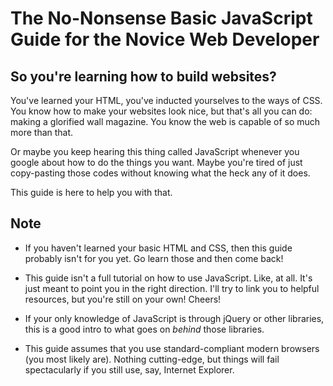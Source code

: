 # The No-Nonsense Basic JavaScript Guide for the Novice Web Developer

## So you're learning how to build websites?
You've learned your HTML, you've inducted yourselves to the ways of CSS. You know how to make your websites look nice, but that's all you can do: making a glorified wall magazine. You know the web is capable of so much more than that.

Or maybe you keep hearing this thing called JavaScript whenever you google about how to do the things you want. Maybe you're tired of just copy-pasting those codes without knowing what the heck any of it does.

This guide is here to help you with that.

## Note
* If you haven't learned your basic HTML and CSS, then this guide probably isn't for you yet. Go learn those and then come back!

* This guide isn't a full tutorial on how to use JavaScript. Like, at all. It's just meant to point you in the right direction. I'll try to link you to helpful resources, but you're still on your own! Cheers! 

* If your only knowledge of JavaScript is through jQuery or other libraries, this is a good intro to what goes on *behind* those libraries.

* This guide assumes that you use standard-compliant modern browsers (you most likely are). Nothing cutting-edge, but things will fail spectacularly if you still use, say, Internet Explorer. 